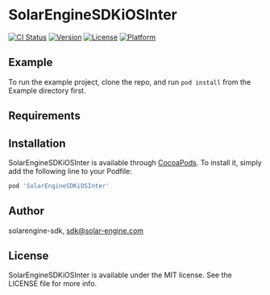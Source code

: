 # SolarEngineSDKiOSInter

[![CI Status](https://img.shields.io/travis/solarengine-sdk/SolarEngineSDKiOSInter.svg?style=flat)](https://travis-ci.org/solarengine-sdk/SolarEngineSDKiOSInter)
[![Version](https://img.shields.io/cocoapods/v/SolarEngineSDKiOSInter.svg?style=flat)](https://cocoapods.org/pods/SolarEngineSDKiOSInter)
[![License](https://img.shields.io/cocoapods/l/SolarEngineSDKiOSInter.svg?style=flat)](https://cocoapods.org/pods/SolarEngineSDKiOSInter)
[![Platform](https://img.shields.io/cocoapods/p/SolarEngineSDKiOSInter.svg?style=flat)](https://cocoapods.org/pods/SolarEngineSDKiOSInter)

## Example

To run the example project, clone the repo, and run `pod install` from the Example directory first.

## Requirements

## Installation

SolarEngineSDKiOSInter is available through [CocoaPods](https://cocoapods.org). To install
it, simply add the following line to your Podfile:

```ruby
pod 'SolarEngineSDKiOSInter'
```

## Author

solarengine-sdk, sdk@solar-engine.com

## License

SolarEngineSDKiOSInter is available under the MIT license. See the LICENSE file for more info.
